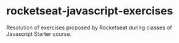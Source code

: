 # rocketseat-javascript-exercises
Resolution of exercises proposed by Rocketseat during classes of Javascript Starter course.
